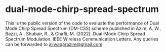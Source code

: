 # dual-mode-chirp-spread-spectrum
This is the public version of the code to evaluate the performance of Dual Mode Chirp Spread Spectrum (DM-CSS) scheme published in Azim, A. W., Bazzi, A., Shubair, R., & Chafii, M. (2022). Dual-Mode Chirp Spread Spectrum Modulation. IEEE Wireless Communication Letters. Any queries can be forwarded to aliwaqarazim@gmail.com
